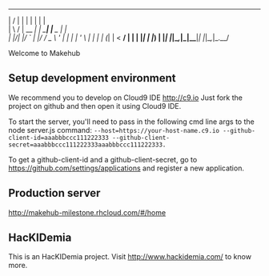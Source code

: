   __  __       _        _           _     
 |  \/  |     | |      | |         | |    
 | \  / | __ _| | _____| |__  _   _| |__  
 | |\/| |/ _` | |/ / _ \ '_ \| | | | '_ \ 
 | |  | | (_| |   <  __/ | | | |_| | |_) |
 |_|  |_|\__,_|_|\_\___|_| |_|\__,_|_.__/ 
                                          
                                           
Welcome to Makehub

## Setup development environment

We recommend you to develop on Cloud9 IDE http://c9.io
Just fork the project on github and then open it using Cloud9 IDE.

To start the server, you'll need to pass in the following cmd line args to the node server.js command:
```--host=https://your-host-name.c9.io --github-client-id=aaabbbccc111222333 --github-client-secret=aaabbbccc111222333aaabbbccc111222333.```

To get a github-client-id and a github-client-secret, go to https://github.com/settings/applications and register a new application.

## Production server

http://makehub-milestone.rhcloud.com/#/home

## HacKIDemia

This is an HacKIDemia project. Visit http://www.hackidemia.com/ to know more.